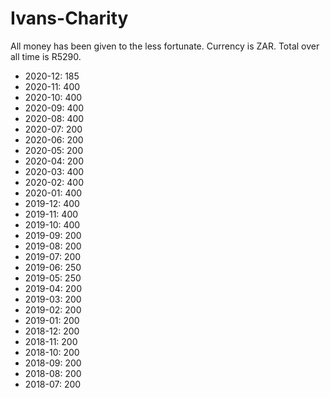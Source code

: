 # Ivans-Charity
All money has been given to the less fortunate. Currency is ZAR. Total over all time is R5290.

- 2020-12: 185
- 2020-11: 400
- 2020-10: 400
- 2020-09: 400
- 2020-08: 400
- 2020-07: 200
- 2020-06: 200
- 2020-05: 200
- 2020-04: 200
- 2020-03: 400
- 2020-02: 400
- 2020-01: 400
- 2019-12: 400
- 2019-11: 400
- 2019-10: 400
- 2019-09: 200
- 2019-08: 200
- 2019-07: 200
- 2019-06: 250
- 2019-05: 250
- 2019-04: 200
- 2019-03: 200
- 2019-02: 200
- 2019-01: 200
- 2018-12: 200
- 2018-11: 200
- 2018-10: 200
- 2018-09: 200
- 2018-08: 200
- 2018-07: 200
